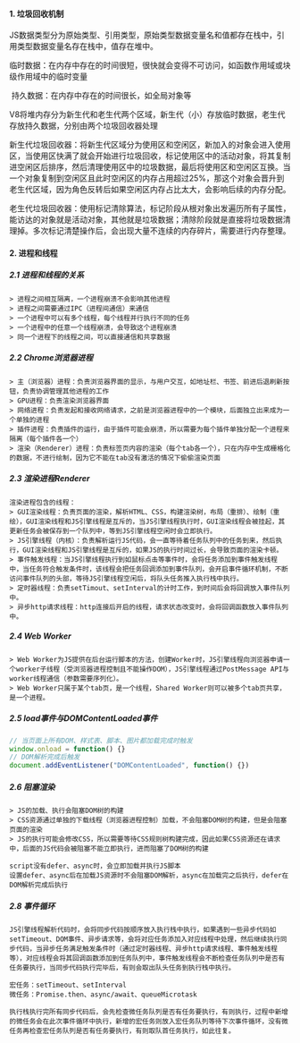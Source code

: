 #### 1. 垃圾回收机制

​	JS数据类型分为原始类型、引用类型，原始类型数据变量名和值都存在栈中，引用类型数据变量名存在栈中，值存在堆中。

​	临时数据：在内存中存在的时间很短，很快就会变得不可访问，如函数作用域或块级作用域中的临时变量

​	持久数据：在内存中存在的时间很长，如全局对象等

​	V8将堆内存分为新生代和老生代两个区域，新生代（小）存放临时数据，老生代存放持久数据，分别由两个垃圾回收器处理

​	新生代垃圾回收器：将新生代区域分为使用区和空闲区，新加入的对象会进入使用区，当使用区快满了就会开始进行垃圾回收，标记使用区中的活动对象，将其复制进空闲区后排序，然后清理使用区中的垃圾数据，最后将使用区和空闲区互换。当一个对象复制到空闲区且此时空闲区的内存占用超过25%，那这个对象会晋升到老生代区域，因为角色反转后如果空闲区内存占比太大，会影响后续的内存分配。

​	老生代垃圾回收器：使用标记清除算法，标记阶段从根对象出发遍历所有子属性，能访达的对象就是活动对象，其他就是垃圾数据；清除阶段就是直接将垃圾数据清理掉。多次标记清楚操作后，会出现大量不连续的内存碎片，需要进行内存整理。

#### 2. 进程和线程

##### 2.1 进程和线程的关系

```
> 进程之间相互隔离，一个进程崩溃不会影响其他进程
> 进程之间需要通过IPC（进程间通信）来通信
> 一个进程中可以有多个线程，每个线程并行执行不同的任务
> 一个进程中的任意一个线程崩溃，会导致这个进程崩溃
> 同一个进程下的线程之间，可以直接通信和共享数据
```

##### 2.2 Chrome浏览器进程

```
> 主（浏览器）进程：负责浏览器界面的显示，与用户交互，如地址栏、书签、前进后退刷新按钮，负责协调管理其他进程的工作
> GPU进程：负责渲染浏览器界面
> 网络进程：负责发起和接收网络请求，之前是浏览器进程中的一个模块，后面独立出来成为一个单独的进程
> 插件进程：负责插件的运行，由于插件可能会崩溃，所以需要为每个插件单独分配一个进程来隔离（每个插件各一个）
> 渲染（Renderer）进程：负责标签页内容的渲染（每个tab各一个），只在内存中生成栅格化的数据，不进行绘制，因为它不能在tab没有激活的情况下偷偷渲染页面
```

##### 2.3 渲染进程Renderer

```
渲染进程包含的线程：
> GUI渲染线程：负责页面的渲染，解析HTML、CSS，构建渲染树，布局（重排）、绘制（重绘），GUI渲染线程和JS引擎线程是互斥的，当JS引擎线程执行时，GUI渲染线程会被挂起，其更新任务会被保存到一个队列中，等到JS引擎线程空闲时会立即执行。
> JS引擎线程（内核）：负责解析运行JS代码，会一直等待着任务队列中的任务到来，然后执行，GUI渲染线程和JS引擎线程是互斥的，如果JS的执行时间过长，会导致页面的渲染卡顿。
> 事件触发线程：当JS引擎线程执行到如鼠标点击等事件时，会将任务添加到事件触发线程中，当任务符合触发条件时，该线程会把任务回调添加到事件队列，会开启事件循环机制，不断访问事件队列的头部，等待JS引擎线程空闲后，将队头任务推入执行栈中执行。
> 定时器线程：负责setTimout、setInterval的计时工作，到时间后会将回调放入事件队列中。
> 异步http请求线程：http连接后开启的线程，请求状态改变时，会将回调函数放入事件队列中。
```

##### 2.4 Web Worker

```
> Web Worker为JS提供在后台运行脚本的方法，创建Worker时，JS引擎线程向浏览器申请一个worker子线程（受浏览器进程控制且不能操作DOM），JS引擎线程通过PostMessage API与worker线程通信（参数需要序列化）。
> Web Worker只属于某个tab页，是一个线程，Shared Worker则可以被多个tab页共享，是一个进程。
```

##### 2.5 load事件与DOMContentLoaded事件

```javascript
// 当页面上所有DOM、样式表、脚本、图片都加载完成时触发
window.onload = function() {}
// DOM解析完成后触发
document.addEventListener("DOMContentLoaded", function() {})
```

##### 2.6 阻塞渲染

```
> JS的加载、执行会阻塞DOM树的构建
> CSS资源通过单独的下载线程（浏览器进程控制）加载，不会阻塞DOM树的构建，但是会阻塞页面的渲染
> JS的执行可能会修改CSS，所以需要等待CSS规则树构建完成，因此如果CSS资源还在请求中，后面的JS代码会被阻塞不能立即执行，进而阻塞了DOM树的构建
```

```
script没有defer、async时，会立即加载并执行JS脚本
设置defer、async后在加载JS资源时不会阻塞DOM解析，async在加载完之后执行，defer在DOM解析完成后执行
```

##### 2.8 事件循环

```
JS引擎线程解析代码时，会将同步代码按顺序放入执行栈中执行，如果遇到一些异步代码如setTimeout、DOM事件、异步请求等，会将对应任务添加入对应线程中处理，然后继续执行同步代码，当异步任务满足触发条件时（通过定时器线程、异步http请求线程、事件触发线程等），对应线程会将其回调函数添加到任务队列中，事件触发线程会不断检查任务队列中是否有任务要执行，当同步代码执行完毕后，有则会取出队头任务到执行栈中执行。

宏任务：setTimeout、setInterval
微任务：Promise.then、async/await、queueMicrotask

执行栈执行完所有同步代码后，会先检查微任务队列是否有任务要执行，有则执行，过程中新增的微任务会在此次事件循环中执行，新增的宏任务则放入宏任务队列等待下次事件循环，没有微任务再检查宏任务队列是否有任务要执行，有则取队首任务执行，如此往复。
```

